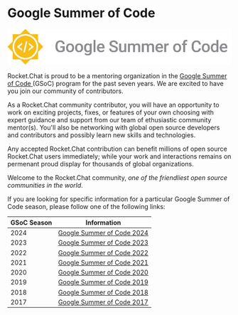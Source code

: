 # Google Summer of Code

[![Google Summer of Code 2017](https://github.com/Sing-Li/bbug/raw/master/images/gsoclogo.jpg)](https://developers.google.com/open-source/gsoc/)

Rocket.Chat is proud to be a mentoring organization in the [ Google Summer of Code ](https://summerofcode.withgoogle.com/) (GSoC) program for the past seven years. We are excited to have you join our community of contributors.

As a Rocket.Chat community contributor, you will have an opportunity to work on exciting projects, fixes, or features of your own choosing with expert guidance and support from our team of ethusiastic community mentor(s). You'll also be networking with global open source developers and contributors and possibly learn new skills and technologies.

Any accepted Rocket.Chat contribution can benefit millions of open source Rocket.Chat users immediately;  while your work and interactions remains on permenant proud display for thousands of global organizations.

Welcome to the Rocket.Chat community, _one of the friendliest open source communities in the world_. 

If you are looking for specific information for a particular Google Summer of Code season, please follow one of the following links:

| GSoC Season  |  Information |
|-------|--------------|
| 2024 | [Google Summer of Code 2024](google-summer-of-code-2024.md) |
| 2023|  [Google Summer of Code 2023](google-summer-of-code-2023.md) |
| 2022|  [Google Summer of Code 2022](google-summer-of-code-2022.md) |
| 2021|  [Google Summer of Code 2021](google-summer-of-code-2021.md) |
| 2020|  [Google Summer of Code 2020](google-summer-of-code-2020.md) |
| 2019|  [Google Summer of Code 2019](google-summer-of-code-2019.md) |
| 2018|  [Google Summer of Code 2018](google-summer-of-code-2018.md) |
| 2017|  [Google Summer of Code 2017](google-summer-of-code-2017.md) |




